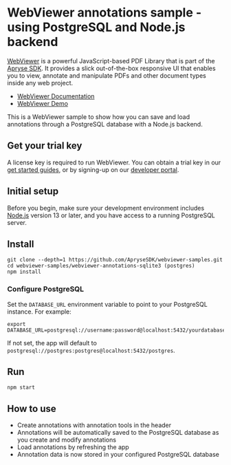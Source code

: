 # WebViewer annotations sample - using PostgreSQL and Node.js backend

[WebViewer](https://docs.apryse.com/web/guides/get-started) is a powerful JavaScript-based PDF Library that is part of the [Apryse SDK](https://apryse.com/). It provides a slick out-of-the-box responsive UI that enables you to view, annotate and manipulate PDFs and other document types inside any web project.

- [WebViewer Documentation](https://docs.apryse.com/web/guides/get-started)
- [WebViewer Demo](https://showcase.apryse.com/)

This is a WebViewer sample to show how you can save and load annotations through a PostgreSQL database with a Node.js backend.

## Get your trial key

A license key is required to run WebViewer. You can obtain a trial key in our [get started guides](https://docs.apryse.com/web/guides/get-started), or by signing-up on our [developer portal](https://dev.apryse.com/).

## Initial setup

Before you begin, make sure your development environment includes [Node.js](https://nodejs.org/en/) version 13 or later, and you have access to a running PostgreSQL server.

## Install

```
git clone --depth=1 https://github.com/ApryseSDK/webviewer-samples.git
cd webviewer-samples/webviewer-annotations-sqlite3 (postgres)
npm install
```

### Configure PostgreSQL

Set the `DATABASE_URL` environment variable to point to your PostgreSQL instance. For example:

```
export DATABASE_URL=postgresql://username:password@localhost:5432/yourdatabase
```

If not set, the app will default to `postgresql://postgres:postgres@localhost:5432/postgres`.

## Run

```
npm start
```

## How to use

- Create annotations with annotation tools in the header
- Annotations will be automatically saved to the PostgreSQL database as you create and modify annotations
- Load annotations by refreshing the app
- Annotation data is now stored in your configured PostgreSQL database

